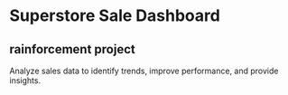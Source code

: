 # Superstore Sale Dashboard
## rainforcement project
Analyze sales data to identify trends, improve performance, and provide insights.
